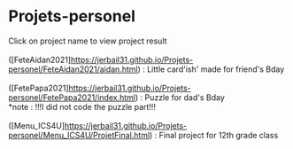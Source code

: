 # Projets-personel
Click on project name to view project result<br/>
<br/>
([FeteAidan2021]https://jerbail31.github.io/Projets-personel/FeteAidan2021/aidan.html) : Little card'ish' made for friend's Bday<br/>
<br/>
([FetePapa2021]https://jerbail31.github.io/Projets-personel/FetePapa2021/index.html) : Puzzle for dad's Bday<br/>
*note : !!!I did not code the puzzle part!!!<br/>
<br/>
([Menu_ICS4U]https://jerbail31.github.io/Projets-personel/Menu_ICS4U/ProjetFinal.html) : Final project for 12th grade class<br/>